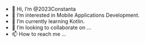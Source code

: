 - 👋 Hi, I’m @2023Constanta
- 👀 I’m interested in Mobile Applications Development.
- 🌱 I’m currently learning Kotlin.
- 💞️ I’m looking to collaborate on ...
- 📫 How to reach me ...  

<!---
2023Constanta/2023Constanta is a ✨ special ✨ repository because its `README.md` (this file) appears on your GitHub profile.
You can click the Preview link to take a look at your changes.
--->
